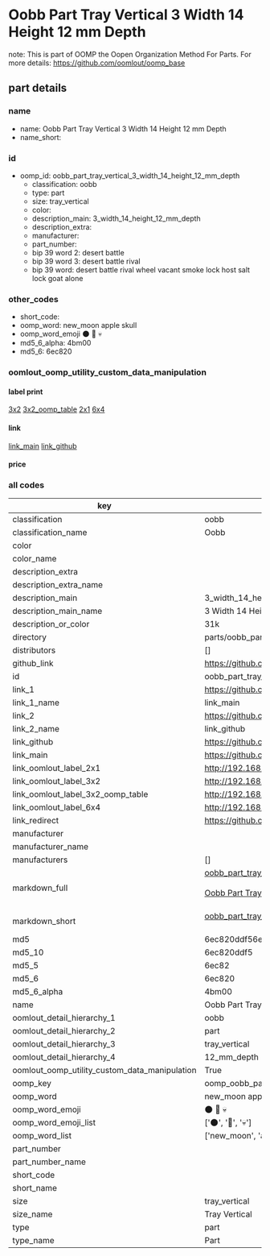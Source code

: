 # Oobb Part Tray Vertical 3 Width 14 Height 12 mm Depth  

note: This is part of OOMP the Oopen Organization Method For Parts. For more details: https://github.com/oomlout/oomp_base

##  part details
  







### name
* name: Oobb Part Tray Vertical 3 Width 14 Height 12 mm Depth
* name_short: 
### id
* oomp_id: oobb_part_tray_vertical_3_width_14_height_12_mm_depth
  * classification: oobb
  * type: part
  * size: tray_vertical
  * color: 
  * description_main: 3_width_14_height_12_mm_depth
  * description_extra: 
  * manufacturer: 
  * part_number: 
  * bip 39 word 2: desert battle
  * bip 39 word 3: desert battle rival
  * bip 39 word: desert battle rival wheel vacant smoke lock host salt lock goat alone

### other_codes
* short_code: 
* oomp_word: new_moon apple skull
* oomp_word_emoji :new_moon: :apple: :skull:
* md5_6_alpha: 4bm00
* md5_6: 6ec820






### oomlout_oomp_utility_custom_data_manipulation
#### label print
[3x2](http://192.168.1.245:1112/?label=oomp%204bm00)
[3x2_oomp_table](http://192.168.1.108:1112/?label=oomp%204bm00)
[2x1](http://192.168.1.242:1112/?label=oomp%204bm00)
[6x4](http://192.168.1.55:1112/?label=oomp%204bm00)    

#### link

[link_main](https://github.com/oomlout/oomlout_oomp_version_1_messy/tree/main/parts/oobb_part_tray_vertical_3_width_14_height_12_mm_depth) [link_github](https://github.com/oomlout/oomlout_oomp_version_1_messy/tree/main/parts/oobb_part_tray_vertical_3_width_14_height_12_mm_depth)                             

#### price







### all codes 
| key | value |  
| --- | --- |  
| classification | oobb |  
| classification_name | Oobb |  
| color |  |  
| color_name |  |  
| description_extra |  |  
| description_extra_name |  |  
| description_main | 3_width_14_height_12_mm_depth |  
| description_main_name | 3 Width 14 Height 12 mm Depth |  
| description_or_color | 31k |  
| directory | parts/oobb_part_tray_vertical_3_width_14_height_12_mm_depth |  
| distributors | [] |  
| github_link | https://github.com/oomlout/oomlout_oomp_part_src/tree/main/parts/oobb_part_tray_vertical_3_width_14_height_12_mm_depth |  
| id | oobb_part_tray_vertical_3_width_14_height_12_mm_depth |  
| link_1 | https://github.com/oomlout/oomlout_oomp_version_1_messy/tree/main/parts/oobb_part_tray_vertical_3_width_14_height_12_mm_depth |  
| link_1_name | link_main |  
| link_2 | https://github.com/oomlout/oomlout_oomp_version_1_messy/tree/main/parts/oobb_part_tray_vertical_3_width_14_height_12_mm_depth |  
| link_2_name | link_github |  
| link_github | https://github.com/oomlout/oomlout_oomp_version_1_messy/tree/main/parts/oobb_part_tray_vertical_3_width_14_height_12_mm_depth |  
| link_main | https://github.com/oomlout/oomlout_oomp_version_1_messy/tree/main/parts/oobb_part_tray_vertical_3_width_14_height_12_mm_depth |  
| link_oomlout_label_2x1 | http://192.168.1.242:1112/?label=oomp%204bm00 |  
| link_oomlout_label_3x2 | http://192.168.1.245:1112/?label=oomp%204bm00 |  
| link_oomlout_label_3x2_oomp_table | http://192.168.1.108:1112/?label=oomp%204bm00 |  
| link_oomlout_label_6x4 | http://192.168.1.55:1112/?label=oomp%204bm00 |  
| link_redirect | https://github.com/oomlout/oomlout_oomp_version_1_messy/tree/main/parts/oobb_part_tray_vertical_3_width_14_height_12_mm_depth |  
| manufacturer |  |  
| manufacturer_name |  |  
| manufacturers | [] |  
| markdown_full | [oobb_part_tray_vertical_3_width_14_height_12_mm_depth](none)<br>[](none)<br>[Oobb Part Tray Vertical 3 Width 14 Height 12 Mm Depth](none)<br><br> |  
| markdown_short | [oobb_part_tray_vertical_3_width_14_height_12_mm_depth](none)<br><br> |  
| md5 | 6ec820ddf56e106f33783fa17544d1dd |  
| md5_10 | 6ec820ddf5 |  
| md5_5 | 6ec82 |  
| md5_6 | 6ec820 |  
| md5_6_alpha | 4bm00 |  
| name | Oobb Part Tray Vertical 3 Width 14 Height 12 mm Depth |  
| oomlout_detail_hierarchy_1 | oobb |  
| oomlout_detail_hierarchy_2 | part |  
| oomlout_detail_hierarchy_3 | tray_vertical |  
| oomlout_detail_hierarchy_4 | 12_mm_depth |  
| oomlout_oomp_utility_custom_data_manipulation | True |  
| oomp_key | oomp_oobb_part_tray_vertical_3_width_14_height_12_mm_depth |  
| oomp_word | new_moon apple skull |  
| oomp_word_emoji | :new_moon: :apple: :skull: |  
| oomp_word_emoji_list | [':new_moon:', ':apple:', ':skull:'] |  
| oomp_word_list | ['new_moon', 'apple', 'skull'] |  
| part_number |  |  
| part_number_name |  |  
| short_code |  |  
| short_name |  |  
| size | tray_vertical |  
| size_name | Tray Vertical |  
| type | part |  
| type_name | Part |  

